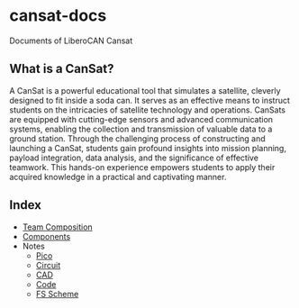 # cansat-docs
Documents of LiberoCAN Cansat

## What is a CanSat?
A CanSat is a powerful educational tool that simulates a satellite, cleverly designed to fit inside a soda can. It serves as an effective means to instruct students on the intricacies of satellite technology and operations. CanSats are equipped with cutting-edge sensors and advanced communication systems, enabling the collection and transmission of valuable data to a ground station. Through the challenging process of constructing and launching a CanSat, students gain profound insights into mission planning, payload integration, data analysis, and the significance of effective teamwork. This hands-on experience empowers students to apply their acquired knowledge in a practical and captivating manner.

## Index
* [Team Composition](./TEAM.md)
* [Components](./COMPONENTS.csv)
* Notes
    * [Pico](./PICO.md)
    * [Circuit](./CIRCUIT.md)
    * [CAD](./CAD.md)
    * [Code](https://github.com/astrapolito/cansat-code)
    * [FS Scheme](./FS.pdf)
